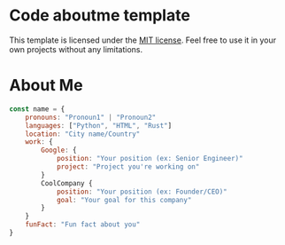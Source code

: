 <!--Title start-->

# Code aboutme template

This template is licensed under the [MIT license](https://choosealicense.com/licenses/mit/). Feel free to use it in your own projects without any limitations.

<!--Title end-->

<!--Start template-->

# About Me

<!--Disclaimer: About Me templates are purely meant for inspiration, copying this fully is not recommended.-->

```javascript
const name = {
    pronouns: "Pronoun1" | "Pronoun2"
    languages: ["Python", "HTML", "Rust"]
    location: "City name/Country"
    work: {
        Google: {
            position: "Your position (ex: Senior Engineer)"
            project: "Project you're working on"
        }
        CoolCompany {
            position: "Your position (ex: Founder/CEO)"
            goal: "Your goal for this company"
        }
    }
    funFact: "Fun fact about you"
}
```

<!--Note: This is JS, but you can use this in any format and language you want!-->

<!--End template-->
